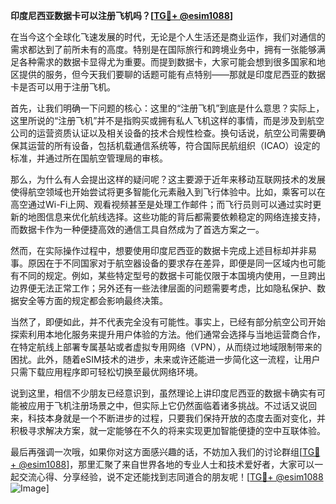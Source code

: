 **印度尼西亚数据卡可以注册飞机吗？[[TG💪+ @esim1088](https://t.me/s/esim1088)]**

在当今这个全球化飞速发展的时代，无论是个人生活还是商业运作，我们对通信的需求都达到了前所未有的高度。特别是在国际旅行和跨境业务中，拥有一张能够满足各种需求的数据卡显得尤为重要。而提到数据卡，大家可能会想到很多国家和地区提供的服务，但今天我们要聊的话题可能有点特别——那就是印度尼西亚的数据卡是否可以用于注册飞机。

首先，让我们明确一下问题的核心：这里的“注册飞机”到底是什么意思？实际上，这里所说的“注册飞机”并不是指购买或拥有私人飞机这样的事情，而是涉及到航空公司的运营资质认证以及相关设备的技术合规性检查。换句话说，航空公司需要确保其运营的所有设备，包括机载通信系统等，符合国际民航组织（ICAO）设定的标准，并通过所在国航空管理局的审核。

那么，为什么有人会提出这样的疑问呢？这主要源于近年来移动互联网技术的发展使得航空领域也开始尝试将更多智能化元素融入到飞行体验中。比如，乘客可以在高空通过Wi-Fi上网、观看视频甚至是处理工作邮件；而飞行员则可以通过实时更新的地图信息来优化航线选择。这些功能的背后都需要依赖稳定的网络连接支持，而数据卡作为一种便捷高效的通信工具自然成为了首选方案之一。

然而，在实际操作过程中，想要使用印度尼西亚的数据卡完成上述目标却并非易事。原因在于不同国家对于航空器设备的要求存在差异，即便是同一区域内也可能有不同的规定。例如，某些特定型号的数据卡可能仅限于本国境内使用，一旦跨出边界便无法正常工作；另外还有一些法律层面的问题需要考虑，比如隐私保护、数据安全等方面的规定都会影响最终决策。

当然了，即便如此，并不代表完全没有可能性。事实上，已经有部分航空公司开始探索利用本地化服务来提升用户体验的方法。他们通常会选择与当地运营商合作，在特定航线上部署专属基站或者虚拟专用网络（VPN），从而绕过地域限制带来的困扰。此外，随着eSIM技术的进步，未来或许还能进一步简化这一流程，让用户只需下载应用程序即可轻松切换至最优网络环境。

说到这里，相信不少朋友已经意识到，虽然理论上讲印度尼西亚的数据卡确实有可能被应用于飞机注册场景之中，但实际上它仍然面临着诸多挑战。不过话又说回来，科技本身就是一个不断进步的过程，只要我们保持开放的态度去面对变化，并积极寻求解决方案，就一定能够在不久的将来实现更加智能便捷的空中互联体验。

最后再强调一次哦，如果你对这方面感兴趣的话，不妨加入我们的讨论群组[[TG💪+ @esim1088](https://t.me/s/esim1088)]，那里汇聚了来自世界各地的专业人士和技术爱好者，大家可以一起交流心得、分享经验，说不定还能找到志同道合的朋友呢！[[TG💪+ @esim1088](https://t.me/s/esim1088) ![Image](https://i.postimg.cc/4NQfJmqS/Snipaste-2025-05-13-00-14-12.png)]